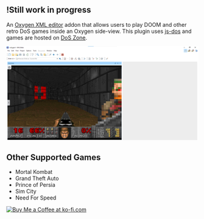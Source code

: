 
!Still work in progress
---
An [Oxygen XML editor](https://www.oxygenxml.com/) addon that allows users to play DOOM and other retro DoS games inside an Oxygen side-view.
This plugin uses [js-dos](https://github.com/caiiiycuk/js-dos) and games are hosted on [DoS Zone](https://dos.zone/).

![DOOM](doc/doomss.png)
## Other Supported Games

- Mortal Kombat
- Grand Theft Auto
- Prince of Persia
- Sim City
- Need For Speed
  
<div/>
<a href='https://ko-fi.com/Y8Y1OAV70' target='_blank'><img height='36' style='border:0px;height:36px;' src='https://storage.ko-fi.com/cdn/kofi4.png?v=3' border='0' alt='Buy Me a Coffee at ko-fi.com' /></a>


